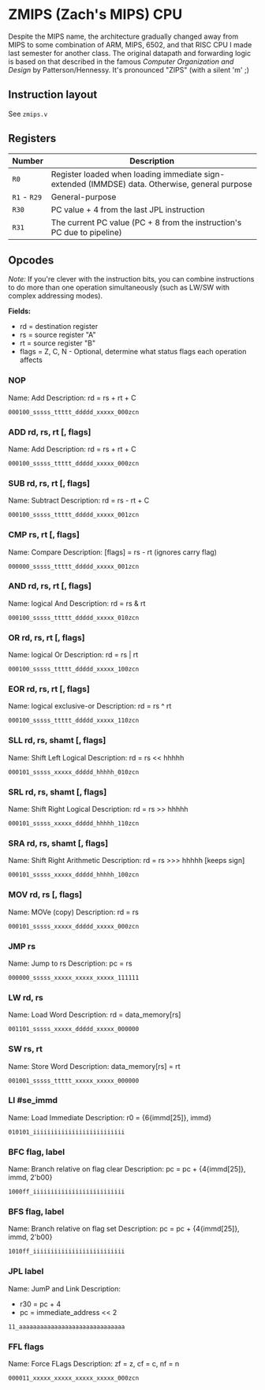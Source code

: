 # ZMIPS (Zach's MIPS) CPU

Despite the MIPS name, the architecture gradually changed away from MIPS to some combination of ARM, MIPS, 6502, and that RISC CPU I made last semester for another class. The original datapath and forwarding logic is based on that described in the famous *Computer Organization and Design* by Patterson/Hennessy. It's pronounced "ZIPS" (with a silent 'm' ;)

## Instruction layout
 
See `zmips.v`

## Registers

 | Number       | Description                                                                                    |
 | ------------ | ---------------------------------------------------------------------------------------------- |
 | `R0`         | Register loaded when loading immediate sign-extended (IMMDSE) data. Otherwise, general purpose |
 | `R1` - `R29` | General-purpose                                                                                |
 | `R30`        | PC value + 4 from the last JPL instruction                                                     |
 | `R31`        | The current PC value (PC + 8 from the instruction's PC due to pipeline)                        |

## Opcodes

*Note:* If you're clever with the instruction bits, you can combine instructions to do more than one operation simultaneously (such as LW/SW with complex addressing modes).

**Fields:**
* rd = destination register
* rs = source register "A"
* rt = source register "B"
* flags = Z, C, N - Optional, determine what status flags each operation affects

### NOP
Name: Add
Description: rd = rs + rt + C
```
000100_sssss_ttttt_ddddd_xxxxx_000zcn
```

### ADD rd, rs, rt [, flags]
Name: Add
Description: rd = rs + rt + C
```
000100_sssss_ttttt_ddddd_xxxxx_000zcn
```

### SUB rd, rs, rt [, flags]
Name: Subtract
Description: rd = rs - rt + C
```
000100_sssss_ttttt_ddddd_xxxxx_001zcn
```

### CMP rs, rt [, flags]
Name: Compare
Description: [flags] = rs - rt (ignores carry flag)
```
000000_sssss_ttttt_ddddd_xxxxx_001zcn
```

### AND rd, rs, rt [, flags]
Name: logical And
Description: rd = rs & rt
```
000100_sssss_ttttt_ddddd_xxxxx_010zcn
```

### OR rd, rs, rt [, flags]
Name: logical Or
Description: rd = rs | rt
```
000100_sssss_ttttt_ddddd_xxxxx_100zcn
```

### EOR rd, rs, rt [, flags]
Name: logical exclusive-or
Description: rd = rs ^ rt
```
000100_sssss_ttttt_ddddd_xxxxx_110zcn
```

### SLL rd, rs, shamt [, flags]
Name: Shift Left Logical
Description: rd = rs << hhhhh
```
000101_sssss_xxxxx_ddddd_hhhhh_010zcn
```

### SRL rd, rs, shamt [, flags]
Name: Shift Right Logical
Description: rd = rs >> hhhhh
```
000101_sssss_xxxxx_ddddd_hhhhh_110zcn
```

### SRA rd, rs, shamt [, flags]
Name: Shift Right Arithmetic
Description: rd = rs >>> hhhhh [keeps sign]
```
000101_sssss_xxxxx_ddddd_hhhhh_100zcn
```

### MOV rd, rs [, flags]
Name: MOVe (copy)
Description: rd = rs
```
000101_sssss_xxxxx_ddddd_xxxxx_000zcn
```

### JMP rs
Name: Jump to rs
Description: pc = rs
```
000000_sssss_xxxxx_xxxxx_xxxxx_111111
```

### LW rd, rs
Name: Load Word
Description: rd = data_memory[rs]
```
001101_sssss_xxxxx_ddddd_xxxxx_000000
```

### SW rs, rt
Name: Store Word
Description: data_memory[rs] = rt
```
001001_sssss_ttttt_xxxxx_xxxxx_000000
```

### LI #se_immd
Name: Load Immediate
Description: r0 = {6{immd[25]}, immd}
```
010101_iiiiiiiiiiiiiiiiiiiiiiiiii
```

### BFC flag, label
Name: Branch relative on flag clear
Description: pc = pc + {4{immd[25]}, immd, 2'b00}
```
1000ff_iiiiiiiiiiiiiiiiiiiiiiiiii
```

### BFS flag, label
Name: Branch relative on flag set
Description: pc = pc + {4{immd[25]}, immd, 2'b00}
```
1010ff_iiiiiiiiiiiiiiiiiiiiiiiiii
```

### JPL label
Name: JumP and Link
Description: 
* r30 = pc + 4
* pc = immediate_address << 2
```
11_aaaaaaaaaaaaaaaaaaaaaaaaaaaaaa
```

### FFL flags
Name: Force FLags
Description: zf = z, cf = c, nf = n
```
000011_xxxxx_xxxxx_xxxxx_xxxxx_000zcn
```
